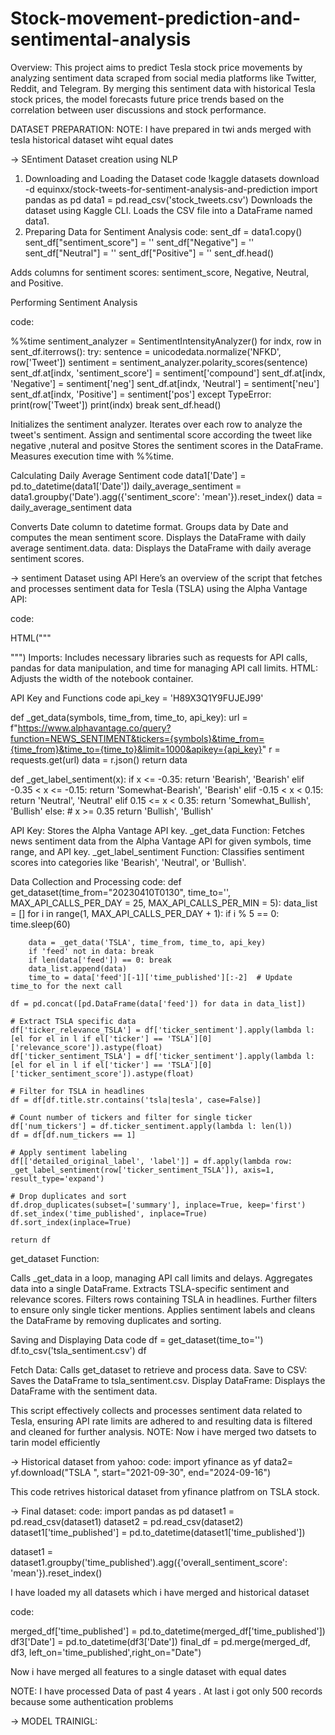 # Stock-movement-prediction-and-sentimental-analysis
Overview:
This project aims to predict Tesla stock price movements by analyzing sentiment data scraped from social media platforms like Twitter, Reddit, and Telegram. By merging this sentiment data with historical Tesla stock prices, the model forecasts future price trends based on the correlation between user discussions and stock performance.

DATASET PREPARATION:
NOTE: I have prepared in twi ands merged with tesla historical dataset wiht equal dates 

-> SEntiment  Dataset creation using NLP
1. Downloading and Loading the Dataset
 code
!kaggle datasets download -d equinxx/stock-tweets-for-sentiment-analysis-and-prediction
import pandas as pd
data1 = pd.read_csv('stock_tweets.csv')
Downloads the dataset using Kaggle CLI.
Loads the CSV file into a DataFrame named data1.
2. Preparing Data for Sentiment Analysis
code:
sent_df = data1.copy()
sent_df["sentiment_score"] = ''
sent_df["Negative"] = ''
sent_df["Neutral"] = ''
sent_df["Positive"] = ''
sent_df.head()

Adds columns for sentiment scores: sentiment_score, Negative, Neutral, and Positive.

 Performing Sentiment Analysis
 
 code:

%%time
sentiment_analyzer = SentimentIntensityAnalyzer()
for indx, row in sent_df.iterrows():
    try:
        sentence = unicodedata.normalize('NFKD', row['Tweet'])
        sentiment = sentiment_analyzer.polarity_scores(sentence)
        sent_df.at[indx, 'sentiment_score'] = sentiment['compound']
        sent_df.at[indx, 'Negative'] = sentiment['neg']
        sent_df.at[indx, 'Neutral'] = sentiment['neu']
        sent_df.at[indx, 'Positive'] = sentiment['pos']
    except TypeError:
        print(row['Tweet'])
        print(indx)
        break
sent_df.head()

Initializes the sentiment analyzer.
Iterates over each row to analyze the tweet's sentiment. 
Assign and sentimental score according the tweet like negative ,nuteral and positve
Stores the sentiment scores in the DataFrame.
Measures execution time with %%time.

Calculating Daily Average Sentiment
code
data1['Date'] = pd.to_datetime(data1['Date'])
daily_average_sentiment = data1.groupby('Date').agg({'sentiment_score': 'mean'}).reset_index()
data = daily_average_sentiment
data

Converts Date column to datetime format.
Groups data by Date and computes the mean sentiment score.
Displays the DataFrame with daily average sentiment.data.
data: Displays the DataFrame with daily average sentiment scores.

-> sentiment Dataset using API
Here’s an overview of the script that fetches and processes sentiment data for Tesla (TSLA) using the Alpha Vantage API:

code:

HTML("""
<style>
.container { width:100% !important; }
</style>
""")
Imports: Includes necessary libraries such as requests for API calls, pandas for data manipulation, and time for managing API call limits.
HTML: Adjusts the width of the notebook container.

 API Key and Functions
code
api_key = 'H89X3Q1Y9FUJEJ99'

def _get_data(symbols, time_from, time_to, api_key):
    url = f"https://www.alphavantage.co/query?function=NEWS_SENTIMENT&tickers={symbols}&time_from={time_from}&time_to={time_to}&limit=1000&apikey={api_key}"
    r = requests.get(url)
    data = r.json()
    return data

def _get_label_sentiment(x):
    if x <= -0.35:
        return 'Bearish', 'Bearish'
    elif -0.35 < x <= -0.15:
        return 'Somewhat-Bearish', 'Bearish'
    elif -0.15 < x < 0.15:
        return 'Neutral', 'Neutral'
    elif 0.15 <= x < 0.35:
        return 'Somewhat_Bullish', 'Bullish'
    else:  # x >= 0.35
        return 'Bullish', 'Bullish'

API Key: Stores the Alpha Vantage API key.
_get_data Function: Fetches news sentiment data from the Alpha Vantage API for given symbols, time range, and API key.
_get_label_sentiment Function: Classifies sentiment scores into categories like 'Bearish', 'Neutral', or 'Bullish'.

 Data Collection and Processing
code:
def get_dataset(time_from="20230410T0130", time_to='', MAX_API_CALLS_PER_DAY = 25, MAX_API_CALLS_PER_MIN = 5):
    data_list = []
    for i in range(1, MAX_API_CALLS_PER_DAY + 1):
        if i % 5 == 0:
            time.sleep(60)

        data = _get_data('TSLA', time_from, time_to, api_key)
        if 'feed' not in data: break
        if len(data['feed']) == 0: break
        data_list.append(data)
        time_to = data['feed'][-1]['time_published'][:-2]  # Update time_to for the next call

    df = pd.concat([pd.DataFrame(data['feed']) for data in data_list])
    
    # Extract TSLA specific data
    df['ticker_relevance_TSLA'] = df['ticker_sentiment'].apply(lambda l: [el for el in l if el['ticker'] == 'TSLA'][0]['relevance_score']).astype(float)
    df['ticker_sentiment_TSLA'] = df['ticker_sentiment'].apply(lambda l: [el for el in l if el['ticker'] == 'TSLA'][0]['ticker_sentiment_score']).astype(float)
    
    # Filter for TSLA in headlines
    df = df[df.title.str.contains('tsla|tesla', case=False)]
    
    # Count number of tickers and filter for single ticker
    df['num_tickers'] = df.ticker_sentiment.apply(lambda l: len(l))
    df = df[df.num_tickers == 1]
    
    # Apply sentiment labeling
    df[['detailed_original_label', 'label']] = df.apply(lambda row: _get_label_sentiment(row['ticker_sentiment_TSLA']), axis=1, result_type='expand')
    
    # Drop duplicates and sort
    df.drop_duplicates(subset=['summary'], inplace=True, keep='first')
    df.set_index('time_published', inplace=True)
    df.sort_index(inplace=True)
    
    return df
get_dataset Function:

Calls _get_data in a loop, managing API call limits and delays.
Aggregates data into a single DataFrame.
Extracts TSLA-specific sentiment and relevance scores.
Filters rows containing TSLA in headlines.
Further filters to ensure only single ticker mentions.
Applies sentiment labels and cleans the DataFrame by removing duplicates and sorting.

 Saving and Displaying Data
 code
df = get_dataset(time_to='')
df.to_csv('tsla_sentiment.csv')
df

Fetch Data: Calls get_dataset to retrieve and process data.
Save to CSV: Saves the DataFrame to tsla_sentiment.csv.
Display DataFrame: Displays the DataFrame with the sentiment data.

This script effectively collects and processes sentiment data related to Tesla, ensuring API rate limits are adhered to and resulting data is filtered and cleaned for further analysis.
NOTE: Now i have merged two datsets to tarin model efficiently

-> Historical dataset from yahoo:
code:
import yfinance as yf
data2= yf.download("TSLA  ", start="2021-09-30", end="2024-09-16")

This code retrives historical  dataset from yfinance platfrom on TSLA stock.

-> Final dataset:
code:
import pandas as pd
dataset1 = pd.read_csv(dataset1)
dataset2 = pd.read_csv(dataset2)
dataset1['time_published'] = pd.to_datetime(dataset1['time_published'])

dataset1 = dataset1.groupby('time_published').agg({'overall_sentiment_score': 'mean'}).reset_index()

I have loaded my all datasets which i have merged and historical dataset

code:

merged_df['time_published'] = pd.to_datetime(merged_df['time_published'])
df3['Date'] = pd.to_datetime(df3['Date'])
final_df = pd.merge(merged_df, df3, left_on='time_published',right_on="Date")

Now i have merged all features to a single dataset  with equal dates

NOTE: I have processed Data of past 4 years . At last i got only 500 records because some authentication problems

-> MODEL TRAINIGL:
